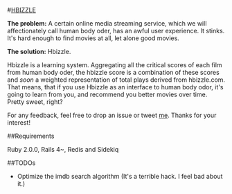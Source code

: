 #[HBIZZLE](http://www.hbizzle.com)

<p><strong>The problem:</strong> A certain online media streaming service, which we will affectionately call human body oder, has an awful user experience.  It stinks.  It's hard enough to find movies at all, let alone good movies.</p>
<p><strong>The solution:</strong> Hbizzle.</p>
<p>Hbizzle is a learning system.  Aggregating all the critical scores of each film from human body oder, the hbizzle score is a combination of these scores and <em>soon</em> a weighted representation of total plays derived from hbizzle.com.  That means, that if you use Hbizzle as an interface to human body odor, it's going to learn from you, and recommend you better movies over time.  Pretty sweet, right?</p>
<p>For any feedback, feel free to drop an issue or tweet <a href="http://www.twitter.com/tylermdavis">me</a>.  Thanks for your interest!</p>

##Requirements

Ruby 2.0.0, Rails 4~, Redis and Sidekiq

##TODOs

* Optimize the imdb search algorithm (It's a terrible hack. I feel bad about it.)
